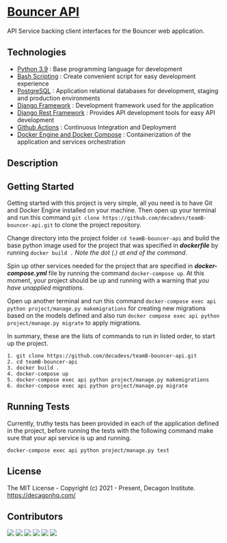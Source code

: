 # [Bouncer API](https://github.com/decadevs/teamB-bouncer-api.git)

API Service backing client interfaces for the Bouncer web application.

## Technologies

* [Python 3.9](https://python.org) : Base programming language for development
* [Bash Scripting](https://www.codecademy.com/learn/learn-the-command-line/modules/bash-scripting) : Create convenient script for easy development experience
* [PostgreSQL](https://www.postgresql.org/) : Application relational databases for development, staging and production environments
* [Django Framework](https://www.djangoproject.com/) : Development framework used for the application
* [Django Rest Framework](https://www.django-rest-framework.org/) : Provides API development tools for easy API development
* [Github Actions](https://docs.github.com/en/free-pro-team@latest/actions) : Continuous Integration and Deployment
* [Docker Engine and Docker Compose](https://www.docker.com/) : Containerization of the application and services orchestration

## Description


## Getting Started

Getting started with this project is very simple, all you need is to have Git and Docker Engine installed on your machine. Then open up your terminal and run this command `git clone https://github.com/decadevs/teamB-bouncer-api.git` to clone the project repository.

Change directory into the project folder `cd teamB-bouncer-api` and build the base python image used for the project that was specified in ***dockerfile*** by running ` docker build . ` *Note the dot (.) at end of the command*.

Spin up other services needed for the project that are specified in ***docker-compose.yml*** file by running the command `docker-compose up`. At this moment, your project should be up and running with a warning that *you have unapplied migrations*.

Open up another terminal and run this command `docker-compose exec api python project/manage.py makemigrations` for creating new migrations based on the models defined and also run `docker compose exec api python project/manage.py migrate` to apply migrations.

In summary, these are the lists of commands to run in listed order, to start up the project.

```docker
1. git clone https://github.com/decadevs/teamB-bouncer-api.git
2. cd teamB-bouncer-api
3. docker build .
4. docker-compose up
5. docker-compose exec api python project/manage.py makemigrations
6. docker-compose exec api python project/manage.py migrate
```

## Running Tests

Currently, truthy tests has been provided in each of the application defined in the project, before running the tests with the following command make sure that your api service is up and running.

```docker
docker-compose exec api python project/manage.py test
```

## License

The MIT License - Copyright (c) 2021 - Present, Decagon Institute. https://decagonhq.com/

## Contributors

[![](https://github.com/Rafiatu.png)](https://github.com/Rafiatu)
[![](https://github.com/sunday-ucheawaji.png)](https://github.com/sunday-ucheawaji)
[![](https://github.com/folukeakpobasa.png)](https://github.com/folukeakpobasa)
[![](https://github.com/olawale-kareem.png)](https://github.com/olawale-kareem)
[![](https://github.com/Moshood-Wale.png)](https://github.com/Moshood-Wale)
[![](https://github.com/iamJibs.png)](https://github.com/iamJibs)

